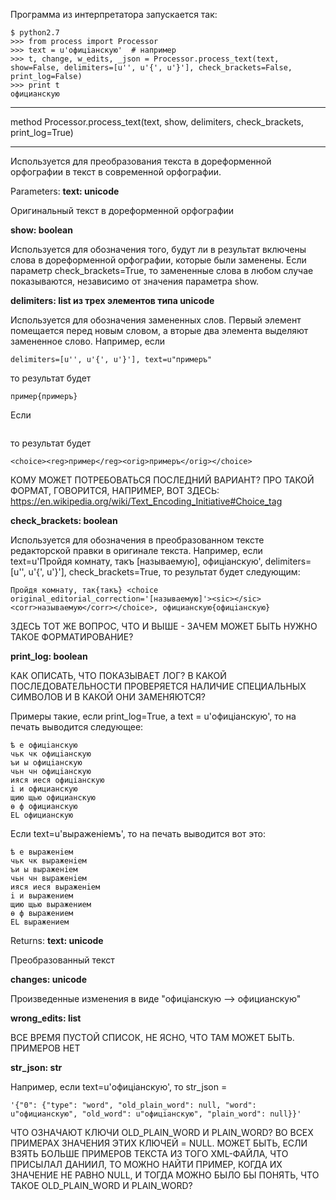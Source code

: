 Программа из интерпретатора запускается так:
```
$ python2.7
>>> from process import Processor
>>> text = u'офицiанскую'  # например
>>> t, change, w_edits, _json = Processor.process_text(text, show=False, delimiters=[u'', u'{', u'}'], check_brackets=False, print_log=False)
>>> print t
официанскую
```

<hr>
method Processor.process_text(text, show, delimiters, check_brackets, print_log=True)
<hr>

Используется для преобразования текста в дореформенной орфографии в текст в современной орфографии.


Parameters: __text: unicode__

Оригинальный текст в дореформенной орфографии

__show: boolean__

Используется для обозначения того, будут ли в результат включены слова в дореформенной орфографии, которые были заменены. Если параметр check_brackets=True, то замененные слова в любом случае показываются, независимо от значения параметра show.

__delimiters: list из трех элементов типа unicode__

Используется для обозначения замененных слов. Первый элемент помещается перед новым словом, а вторые два элемента выделяют замененное слово. Например, если
```
delimiters=[u'', u'{', u'}'], text=u"примеръ"
```
то результат будет
```
пример{примеръ}
```

Если
```delimiters=[u'<choice><reg>', u'</reg><orig>', u'</orig></choice>']
```
то результат будет
```
<choice><reg>пример</reg><orig>примеръ</orig></choice>
```

КОМУ МОЖЕТ ПОТРЕБОВАТЬСЯ ПОСЛЕДНИЙ ВАРИАНТ? ПРО ТАКОЙ ФОРМАТ, ГОВОРИТСЯ, НАПРИМЕР, ВОТ ЗДЕСЬ: https://en.wikipedia.org/wiki/Text_Encoding_Initiative#Choice_tag

__check_brackets: boolean__

Используется для обозначения в преобразованном тексте редакторской правки в оригинале текста. Например, если  text=u'Пройдя комнату, такъ [называемую], офиціанскую', delimiters=[u'', u'{', u'}'], check_brackets=True, то результат будет следующим:
```
Пройдя комнату, так{такъ} <choice original_editorial_correction='[называемую]'><sic></sic><corr>называемую</corr></choice>, официанскую{офицiанскую}
```

ЗДЕСЬ ТОТ ЖЕ ВОПРОС, ЧТО И ВЫШЕ - ЗАЧЕМ МОЖЕТ БЫТЬ НУЖНО ТАКОЕ ФОРМАТИРОВАНИЕ?

__print_log: boolean__

КАК ОПИСАТЬ, ЧТО ПОКАЗЫВАЕТ ЛОГ? В КАКОЙ ПОСЛЕДОВАТЕЛЬНОСТИ ПРОВЕРЯЕТСЯ НАЛИЧИЕ СПЕЦИАЛЬНЫХ СИМВОЛОВ И В КАКОЙ ОНИ ЗАМЕНЯЮТСЯ?

Примеры такие, если print_log=True, а text = u'офицiанскую', то на печать выводится следующее:
```
ѣ е офицiанскую
чьк чк офицiанскую
ъи ы офицiанскую
чьн чн офицiанскую
ияся иеся офицiанскую
i и официанскую
щию щью официанскую
ѳ ф официанскую
EL официанскую
````

Если text=u'выраженіемъ', то на печать выводится вот это:

```
ѣ е выраженiем
чьк чк выраженiем
ъи ы выраженiем
чьн чн выраженiем
ияся иеся выраженiем
i и выражением
щию щью выражением
ѳ ф выражением
EL выражением
```

Returns: __text: unicode__

Преобразованный текст

__changes: unicode__

Произведенные изменения в виде "офицiанскую --> официанскую"

__wrong_edits: list__

ВСЕ ВРЕМЯ ПУСТОЙ СПИСОК, НЕ ЯСНО, ЧТО ТАМ МОЖЕТ БЫТЬ. ПРИМЕРОВ НЕТ

__str_json: str__

Например, если text=u'офицiанскую', то str_json =
```
'{"0": {"type": "word", "old_plain_word": null, "word": u"официанскую", "old_word": u"офицiанскую", "plain_word": null}}'
```

ЧТО ОЗНАЧАЮТ КЛЮЧИ OLD_PLAIN_WORD И PLAIN_WORD? ВО ВСЕХ ПРИМЕРАХ ЗНАЧЕНИЯ ЭТИХ КЛЮЧЕЙ = NULL. МОЖЕТ БЫТЬ, ЕСЛИ ВЗЯТЬ БОЛЬШЕ ПРИМЕРОВ ТЕКСТА ИЗ ТОГО XML-ФАЙЛА, ЧТО ПРИСЫЛАЛ ДАНИИЛ, ТО МОЖНО НАЙТИ ПРИМЕР, КОГДА ИХ ЗНАЧЕНИЕ НЕ РАВНО NULL, И ТОГДА МОЖНО БЫЛО БЫ ПОНЯТЬ, ЧТО ТАКОЕ OLD_PLAIN_WORD И PLAIN_WORD?  
